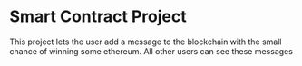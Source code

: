 # Smart Contract Project

This project lets the user add a message to the blockchain with the small chance of winning some ethereum. All other users can see these messages
